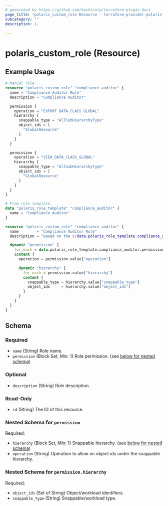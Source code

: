 ```yaml
---
# generated by https://github.com/hashicorp/terraform-plugin-docs
page_title: "polaris_custom_role Resource - terraform-provider-polaris"
subcategory: ""
description: |-
  
---
```


# polaris_custom_role (Resource)



## Example Usage

```terraform
# Manual role.
resource "polaris_custom_role" "compliance_auditor" {
  name = "Compliance Auditor Role"
  description = "Compliance Auditor"

  permission {
    operation = "EXPORT_DATA_CLASS_GLOBAL"
    hierarchy {
      snappable_type = "AllSubHierarchyType"
      object_ids = [
        "GlobalResource"
      ]
    }
  }

  permission {
    operation = "VIEW_DATA_CLASS_GLOBAL"
    hierarchy {
      snappable_type = "AllSubHierarchyType"
      object_ids = [
        "GlobalResource"
      ]
    }
  }
}

# From role template.
data "polaris_role_template" "compliance_auditor" {
  name = "Compliance Auditor"
}

resource "polaris_custom_role" "compliance_auditor" {
  name        = "Compliance Auditor Role"
  description = "Based on the ${data.polaris_role_template.compliance_auditor.name} template"

  dynamic "permission" {
    for_each = data.polaris_role_template.compliance_auditor.permission
    content {
      operation = permission.value["operation"]

      dynamic "hierarchy" {
        for_each = permission.value["hierarchy"]
        content {
          snappable_type = hierarchy.value["snappable_type"]
          object_ids     = hierarchy.value["object_ids"]
        }
      }
    }
  }
}
```

<!-- schema generated by tfplugindocs -->
## Schema

### Required

- `name` (String) Role name.
- `permission` (Block Set, Min: 1) Role permission. (see [below for nested schema](#nestedblock--permission))

### Optional

- `description` (String) Role description.

### Read-Only

- `id` (String) The ID of this resource.

<a id="nestedblock--permission"></a>
### Nested Schema for `permission`

Required:

- `hierarchy` (Block Set, Min: 1) Snappable hierarchy. (see [below for nested schema](#nestedblock--permission--hierarchy))
- `operation` (String) Operation to allow on object ids under the snappable hierarchy.

<a id="nestedblock--permission--hierarchy"></a>
### Nested Schema for `permission.hierarchy`

Required:

- `object_ids` (Set of String) Object/workload identifiers.
- `snappable_type` (String) Snappable/workload type.


